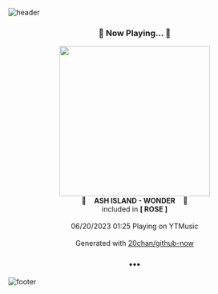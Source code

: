 ![header](https://capsule-render.vercel.app/api?type=wave&height=170&section=header&fontColor=090707&fontAlignX=45&fontAlignY=65&fontSize=100)

<h3 align="center">🎵 Now Playing... 🎵</h3>
<p align="center">
  <a href="https://music.youtube.com/watch?v=AaECVchAYyQ">
    <img width="300" src="https://lh3.googleusercontent.com/pHtWGeGeFekT6E-Oj73Gh-rcja4zkZxs0WrsLowATveBrFi2KafRIq9Gf4GWe3fQsSQKG3Rn0uGWQ9bo">
  </a>
  <br>
  🎵&nbsp&nbsp&nbsp <b>ASH ISLAND - WONDER</b> &nbsp&nbsp&nbsp🎵
  <br>
  included in <b>[ ROSE ]</b>
  
  <br />
  <br />
  06/20/2023 01:25 Playing on YTMusic
  <br />
  <br />
  Generated with <a href="https://github.com/20chan/github-now">20chan/github-now</a>
</p>

<h3 align="center">•••</h3>

![footer](https://capsule-render.vercel.app/api?type=wave&height=150&section=footer)
